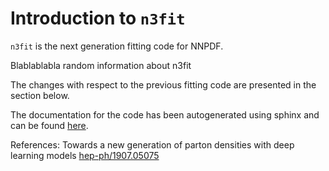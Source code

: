 Introduction to `n3fit`
=============================

`n3fit` is the next generation fitting code for NNPDF.

Blablablabla random information about n3fit

The changes with respect to the previous fitting code are presented in the section below.

The documentation for the code has been autogenerated using sphinx and can be found [here](../modules/n3fit-code/n3fit).


References: Towards a new generation of parton densities with deep learning models [hep-ph/1907.05075](https://arxiv.org/abs/1907.05075)


